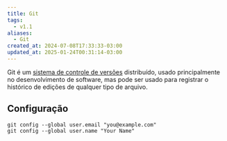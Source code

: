 ```yaml
---
title: Git
tags:
  - v1.1
aliases:
  - Git
created_at: 2024-07-08T17:33:33-03:00
updated_at: 2025-01-24T00:31:14-03:00
---
```


Git é um [sistema de controle de versões](content/atomos/2024/07/08/Sistema_de_controle_de_versoes.md) distribuído, usado principalmente no desenvolvimento de software, mas pode ser usado para registrar o histórico de edições de qualquer tipo de arquivo.

## Configuração

```shell
git config --global user.email "you@example.com"
git config --global user.name "Your Name"
```